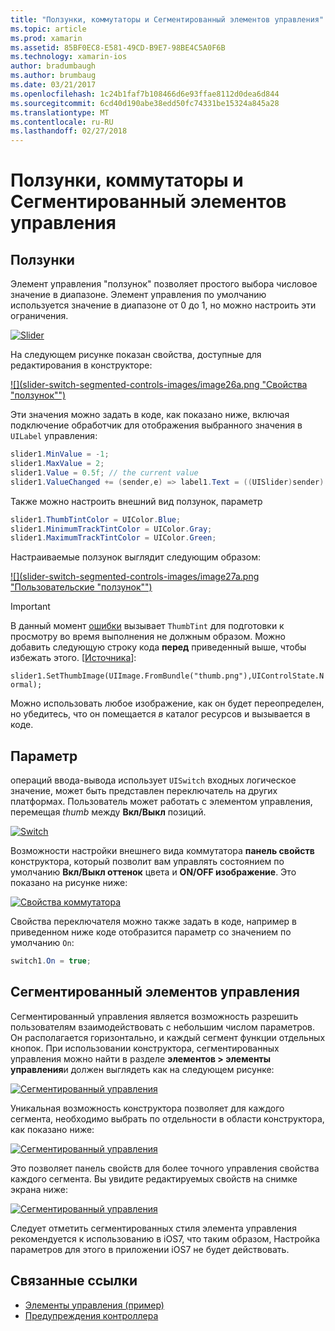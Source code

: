 ```yaml
---
title: "Ползунки, коммутаторы и Сегментированный элементов управления"
ms.topic: article
ms.prod: xamarin
ms.assetid: 85BF0EC8-E581-49CD-B9E7-98BE4C5A0F6B
ms.technology: xamarin-ios
author: bradumbaugh
ms.author: brumbaug
ms.date: 03/21/2017
ms.openlocfilehash: 1c24b1faf7b108466d6e93ffae8112d0dea6d844
ms.sourcegitcommit: 6cd40d190abe38edd50fc74331be15324a845a28
ms.translationtype: MT
ms.contentlocale: ru-RU
ms.lasthandoff: 02/27/2018
---
```

# <a name="sliders-switches-and-segmented-controls"></a>Ползунки, коммутаторы и Сегментированный элементов управления

<a name="Sliders" />


## <a name="sliders"></a>Ползунки

Элемент управления "ползунок" позволяет простого выбора числовое значение в диапазоне. Элемент управления по умолчанию используется значение в диапазоне от 0 до 1, но можно настроить эти ограничения.

 [ ![](slider-switch-segmented-controls-images/image25a.png "Slider")](slider-switch-segmented-controls-images/image25a.png)

На следующем рисунке показан свойства, доступные для редактирования в конструкторе:

 [ ![](slider-switch-segmented-controls-images/image26a.png "Свойства "ползунок"")](slider-switch-segmented-controls-images/image25a.png)

Эти значения можно задать в коде, как показано ниже, включая подключение обработчик для отображения выбранного значения в `UILabel` управления:

```csharp
slider1.MinValue = -1;
slider1.MaxValue = 2;
slider1.Value = 0.5f; // the current value
slider1.ValueChanged += (sender,e) => label1.Text = ((UISlider)sender).Value.ToString ();
```

Также можно настроить внешний вид ползунок, параметр

```csharp
slider1.ThumbTintColor = UIColor.Blue;
slider1.MinimumTrackTintColor = UIColor.Gray;
slider1.MaximumTrackTintColor = UIColor.Green;
```

Настраиваемые ползунок выглядит следующим образом:

 [ ![](slider-switch-segmented-controls-images/image27a.png "Пользовательские "ползунок"")](slider-switch-segmented-controls-images/image28a.png)

> [!IMPORTANT]
> В данный момент [ошибки](http://stackoverflow.com/a/19496179) вызывает `ThumbTint` для подготовки к просмотру во время выполнения не должным образом. Можно добавить следующую строку кода **перед** приведенный выше, чтобы избежать этого. [[Источника](http://stackoverflow.com/a/21396794)]:
>
> `slider1.SetThumbImage(UIImage.FromBundle("thumb.png"),UIControlState.Normal);`
> 
> Можно использовать любое изображение, как он будет переопределен, но убедитесь, что он помещается _в_ каталог ресурсов и вызывается в коде.

<a name="Switch" />

## <a name="switch"></a>Параметр

операций ввода-вывода использует `UISwitch` входных логическое значение, может быть представлен переключатель на других платформах. Пользователь может работать с элементом управления, перемещая *thumb* между **Вкл/Выкл** позиций.

 [ ![](slider-switch-segmented-controls-images/image28a.png "Switch")](slider-switch-segmented-controls-images/image28a.png)

Возможности настройки внешнего вида коммутатора **панель свойств** конструктора, который позволит вам управлять состоянием по умолчанию **Вкл/Выкл оттенок** цвета и **ON/OFF изображение**. Это показано на рисунке ниже:

 [ ![](slider-switch-segmented-controls-images/image29a.png "Свойства коммутатора")](slider-switch-segmented-controls-images/image29a.png)

Свойства переключателя можно также задать в коде, например в приведенном ниже коде отобразится параметр со значением по умолчанию `On`:

```csharp
switch1.On = true;
```

 <a name="Segmented_Controls" />


## <a name="segmented-controls"></a>Сегментированный элементов управления

Сегментированный управления является возможность разрешить пользователям взаимодействовать с небольшим числом параметров. Он располагается горизонтально, и каждый сегмент функции отдельных кнопок. При использовании конструктора, сегментированных управления можно найти в разделе **элементов > элементы управления**и должен выглядеть как на следующем рисунке:

 [ ![](slider-switch-segmented-controls-images/segmentedcontrol.png "Сегментированный управления")](slider-switch-segmented-controls-images/segmentedcontrol.png)

Уникальная возможность конструктора позволяет для каждого сегмента, необходимо выбрать по отдельности в области конструктора, как показано ниже:

 [ ![](slider-switch-segmented-controls-images/segmentedcontrolselection.png "Сегментированный управления")](slider-switch-segmented-controls-images/segmentedcontrolselection.png)

Это позволяет панель свойств для более точного управления свойства каждого сегмента. Вы увидите редактируемых свойств на снимке экрана ниже:

 [ ![](slider-switch-segmented-controls-images/segmentedcontrolproperties.png "Сегментированный управления")](slider-switch-segmented-controls-images/segmentedcontrolproperties.png)

Следует отметить сегментированных стиля элемента управления рекомендуется к использованию в iOS7, что таким образом, Настройка параметров для этого в приложении iOS7 не будет действовать.

## <a name="related-links"></a>Связанные ссылки

- [Элементы управления (пример)](https://developer.xamarin.com/samples/Controls/)
- [Предупреждения контроллера](https://developer.xamarin.com/recipes/ios/standard_controls/alertcontroller/)
